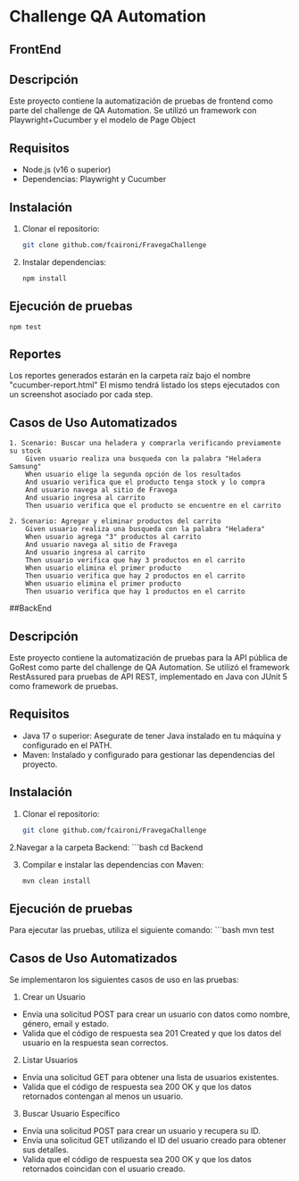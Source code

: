 # Challenge QA Automation

## FrontEnd

## Descripción
Este proyecto contiene la automatización de pruebas de frontend como parte del challenge de QA Automation. Se utilizó un framework con Playwright+Cucumber y el modelo de Page Object

## Requisitos
- Node.js (v16 o superior)
- Dependencias: Playwright y Cucumber

## Instalación
1. Clonar el repositorio:
    ```bash
   git clone github.com/fcaironi/FravegaChallenge

3. Instalar dependencias:
    ```bash
   npm install

## Ejecución de pruebas
    npm test

## Reportes
Los reportes generados estarán en la carpeta raíz bajo el nombre "cucumber-report.html"
El mismo tendrá listado los steps ejecutados con un screenshot asociado por cada step.

## Casos de Uso Automatizados
    1. Scenario: Buscar una heladera y comprarla verificando previamente su stock
        Given usuario realiza una busqueda con la palabra "Heladera Samsung"
        When usuario elige la segunda opción de los resultados
        And usuario verifica que el producto tenga stock y lo compra
        And usuario navega al sitio de Fravega
        And usuario ingresa al carrito
        Then usuario verifica que el producto se encuentre en el carrito
    
    2. Scenario: Agregar y eliminar productos del carrito
        Given usuario realiza una busqueda con la palabra "Heladera"
        When usuario agrega "3" productos al carrito
        And usuario navega al sitio de Fravega
        And usuario ingresa al carrito
        Then usuario verifica que hay 3 productos en el carrito
        When usuario elimina el primer producto
        Then usuario verifica que hay 2 productos en el carrito
        When usuario elimina el primer producto
        Then usuario verifica que hay 1 productos en el carrito

##BackEnd

## Descripción
Este proyecto contiene la automatización de pruebas para la API pública de GoRest como parte del challenge de QA Automation. Se utilizó el framework RestAssured para pruebas de API REST, implementado en Java con JUnit 5 como framework de pruebas.

## Requisitos
- Java 17 o superior: Asegurate de tener Java instalado en tu máquina y configurado en el PATH.
- Maven: Instalado y configurado para gestionar las dependencias del proyecto.

## Instalación
1. Clonar el repositorio:
    ```bash
    git clone github.com/fcaironi/FravegaChallenge

2.Navegar a la carpeta Backend:
    ```bash
    cd Backend

3. Compilar e instalar las dependencias con Maven:
    ```bash
    mvn clean install

## Ejecución de pruebas
Para ejecutar las pruebas, utiliza el siguiente comando:
    ```bash
    mvn test

## Casos de Uso Automatizados
Se implementaron los siguientes casos de uso en las pruebas:

1. Crear un Usuario
- Envía una solicitud POST para crear un usuario con datos como nombre, género, email y estado.
- Valida que el código de respuesta sea 201 Created y que los datos del usuario en la respuesta sean correctos.

2. Listar Usuarios
- Envía una solicitud GET para obtener una lista de usuarios existentes.
- Valida que el código de respuesta sea 200 OK y que los datos retornados contengan al menos un usuario.

3. Buscar Usuario Específico
- Envía una solicitud POST para crear un usuario y recupera su ID.
- Envía una solicitud GET utilizando el ID del usuario creado para obtener sus detalles.
- Valida que el código de respuesta sea 200 OK y que los datos retornados coincidan con el usuario creado.

